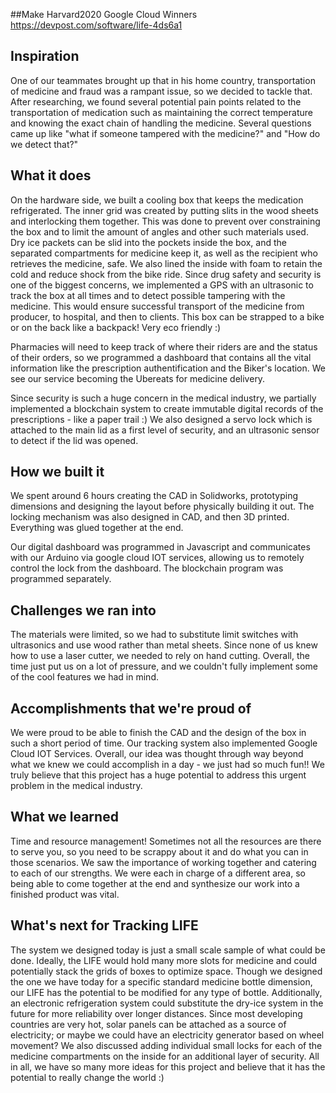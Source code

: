 ##Make Harvard2020 Google Cloud Winners
https://devpost.com/software/life-4ds6a1


## Inspiration
One of our teammates brought up that in his home country, transportation of medicine and fraud was a rampant issue, so we decided to tackle that. After researching, we found several potential pain points related to the transportation of medication such as maintaining the correct temperature and knowing the exact chain of handling the medicine. Several questions came up like "what if someone tampered with the medicine?" and "How do we detect that?"

## What it does
On the hardware side, we built a cooling box that keeps the medication refrigerated. The inner grid was created by putting slits in the wood sheets and interlocking them together. This was done to prevent over constraining the box and to limit the amount of angles and other such materials used. Dry ice packets can be slid into the pockets inside the box, and the separated compartments for medicine keep it, as well as the recipient who retrieves the medicine, safe. We also lined the inside with foam to retain the cold and reduce shock from the bike ride. Since drug safety and security is one of the biggest concerns, we implemented a GPS with an ultrasonic to track the box at all times and to detect possible tampering with the medicine. This would ensure successful transport of the medicine from producer, to hospital, and then to clients. This box can be strapped to a bike or on the back like a backpack! Very eco friendly :)

Pharmacies will need to keep track of where their riders are and the status of their orders, so we programmed a dashboard that contains all the vital information like the prescription authentification and the Biker's location. We see our service becoming the Ubereats for medicine delivery.

Since security is such a huge concern in the medical industry, we partially implemented a blockchain system to create immutable digital records of the prescriptions - like a paper trail :) We also designed a servo lock which is attached to the main lid as a first level of security, and an ultrasonic sensor to detect if the lid was opened.

## How we built it
We spent around 6 hours creating the CAD in Solidworks, prototyping dimensions and designing the layout before physically building it out. The locking mechanism was also designed in CAD, and then 3D printed. Everything was glued together at the end. 

Our digital dashboard was programmed in Javascript and communicates with our Arduino via google cloud IOT services, allowing us to remotely control the lock from the dashboard. The blockchain program was programmed separately. 

## Challenges we ran into
The materials were limited, so we had to substitute limit switches with ultrasonics and use wood rather than metal sheets. Since none of us knew how to use a laser cutter, we needed to rely on hand cutting. Overall, the time just put us on a lot of pressure, and we couldn't fully implement some of the cool features we had in mind. 

## Accomplishments that we're proud of
We were proud to be able to finish the CAD and the design of the box in such a short period of time. Our tracking system also implemented Google Cloud IOT Services. Overall, our idea was thought through way beyond what we knew we could accomplish in a day - we just had so much fun!! We truly believe that this project has a huge potential to address this urgent problem in the medical industry. 

## What we learned

Time and resource management! Sometimes not all the resources are there to serve you, so you need to be scrappy about it and do what you can in those scenarios. We saw the importance of working together and catering to each of our strengths. We were each in charge of a different area, so being able to come together at the end and synthesize our work into a finished product was vital. 

## What's next for Tracking LIFE
The system we designed today is just a small scale sample of what could be done. Ideally, the LIFE would hold many more slots for medicine and could potentially stack the grids of boxes to optimize space. Though we designed the one we have today for a specific standard medicine bottle dimension, our LIFE has the potential to be modified for any type of bottle.
Additionally, an electronic refrigeration system could substitute the dry-ice system in the future for more reliability over longer distances. Since most developing countries are very hot, solar panels can be attached as a source of electricity; or maybe we could have an electricity generator based on wheel movement? We also discussed adding individual small locks for each of the medicine compartments on the inside for an additional layer of security. All in all, we have so many more ideas for this project and believe that it has the potential to really change the world :)




